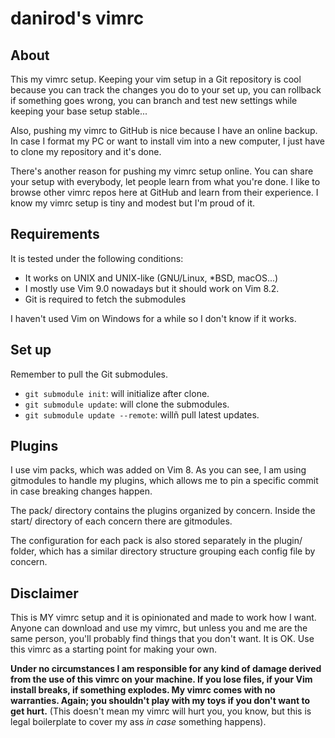 # danirod's vimrc

## About

This my vimrc setup. Keeping your vim setup in a Git repository
is cool because you can track the changes you do to your set up,
you can rollback if something goes wrong, you can branch and
test new settings while keeping your base setup stable...

Also, pushing my vimrc to GitHub is nice because I have an
online backup. In case I format my PC or want to install vim into
a new computer, I just have to clone my repository and it's done.

There's another reason for pushing my vimrc setup online. You can
share your setup with everybody, let people learn from what you're
done. I like to browse other vimrc repos here at GitHub and learn
from their experience. I know my vimrc setup is tiny and modest but
I'm proud of it.

## Requirements

It is tested under the following conditions:

* It works on UNIX and UNIX-like (GNU/Linux, *BSD, macOS...)
* I mostly use Vim 9.0 nowadays but it should work on Vim 8.2.
* Git is required to fetch the submodules

I haven't used Vim on Windows for a while so I don't know if it works.

## Set up

Remember to pull the Git submodules.

* `git submodule init`: will initialize after clone.
* `git submodule update`: will clone the submodules.
* `git submodule update --remote`: willñ pull latest updates.

## Plugins

I use vim packs, which was added on Vim 8. As you can see, I am using
gitmodules to handle my plugins, which allows me to pin a specific
commit in case breaking changes happen.

The pack/ directory contains the plugins organized by concern. Inside
the start/ directory of each concern there are gitmodules.

The configuration for each pack is also stored separately in the plugin/
folder, which has a similar directory structure grouping each config file
by concern.

## Disclaimer

This is MY vimrc setup and it is opinionated and made to work how I
want.  Anyone can download and use my vimrc, but unless you and me are
the same person, you'll probably find things that you don't want. It is
OK. Use this vimrc as a starting point for making your own.

**Under no circumstances I am responsible for any kind of damage
derived from the use of this vimrc on your machine. If you lose files,
if your Vim install breaks, if something explodes. My vimrc comes with
no warranties. Again; you shouldn't play with my toys if you don't want
to get hurt.** (This doesn't mean my vimrc will hurt you, you know, but
this is legal boilerplate to cover my ass _in case_ something happens).

